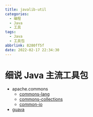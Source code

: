 ```yaml
---
title: javalib-util
categories: 
  - 编程
  - Java
  - 工具
tags: 
  - Java
  - 工具包
abbrlink: 8280ff5f
date: 2022-02-17 22:34:30
---
```


# 细说 Java 主流工具包

- apache.commons
  - [commons-lang](https://github.com/apache/commons-lang)
  - [commons-collections](https://github.com/apache/commons-collections)
  - [common-io](https://github.com/apache/commons-io)
- [guava](https://github.com/google/guava)
